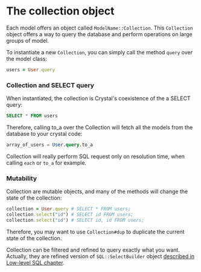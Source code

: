 # The collection object

Each model offers an object called `ModelName::Collection`. This `Collection` object offers a way to query the database and perform operations on large groups of model.

To instantiate a new `Collection`, you can simply call the method `query` over the model class:

```ruby
users = User.query
```

### Collection and SELECT query

When instantiated, the collection is Crystal's coexistence of the a SELECT query: 

```sql
SELECT * FROM users
```

Therefore, calling to\_a over the Collection will fetch all the models from the database to your crystal code:

```sql
array_of_users = User.query.to_a
```

Collection will really perform SQL request only on resolution time, when calling `each` or `to_a` for example.

### Mutability

Collection are mutable objects, and many of the methods will change the state of the collection:

```ruby
collection = User.query # SELECT * FROM users;
collection.select("id") # SELECT id FROM users;
collection.select("id") # SELECT id, id FROM users;
```

Therefore, you may want to use `Collection#dup` to duplicate the current state of the collection.

Collection can be filtered and refined to query exactly what you want. Actually, they are refined version of `SQL::SelectBuilder` object [described in Low-level SQL chapter](../low-level-sql/).

